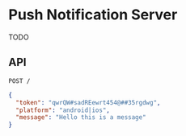 # Push Notification Server
TODO

## API
`POST /`

```json
{
  "token": "qwrQW#sadREewrt454@##35rgdwg",
  "platform": "android|ios",
  "message": "Hello this is a message"
}
```